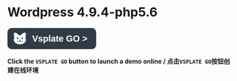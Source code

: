 # Wordpress 4.9.4-php5.6

<a href="https://www.vsplate.com/?docker-compose=https://github.com/vsplate/dcenvs/wordpress/4.9.4-php5.6"><img alt="VSPLATE GO" src="https://raw.githubusercontent.com/vsplate/images/master/vsgo_btn.png" width="200px"></a>

**Click the `VSPLATE GO` button to launch a demo online / 点击`VSPLATE GO`按钮创建在线环境**